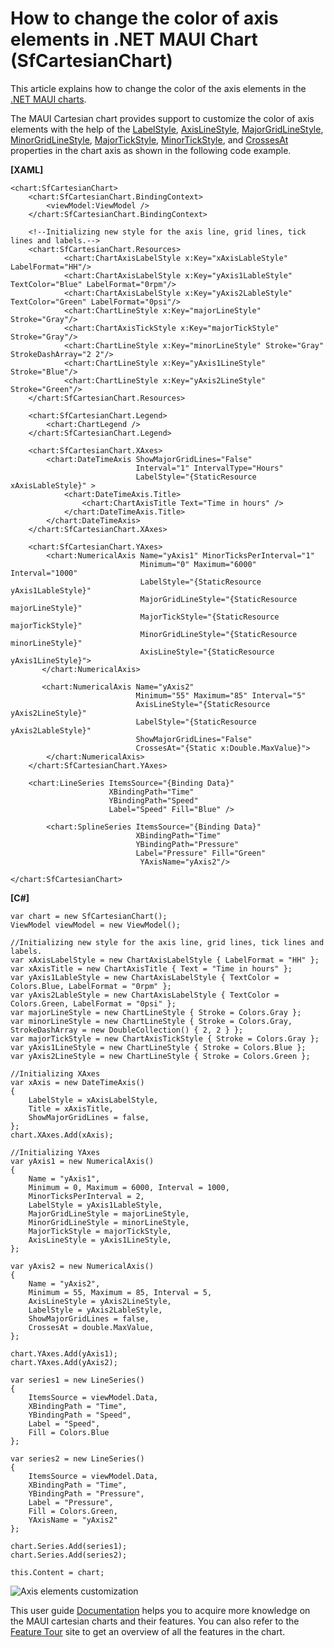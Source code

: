 # How to change the color of axis elements in .NET MAUI Chart (SfCartesianChart)

This article explains how to change the color of the axis elements in the [.NET MAUI charts](https://www.syncfusion.com/maui-controls/maui-charts).

The MAUI Cartesian chart provides support to customize the color of axis elements with the help of the [LabelStyle](https://help.syncfusion.com/cr/maui/Syncfusion.Maui.Charts.ChartAxis.html?tabs=tabid-1#Syncfusion_Maui_Charts_ChartAxis_LabelStyle), [AxisLineStyle](https://help.syncfusion.com/cr/maui/Syncfusion.Maui.Charts.ChartAxis.html?tabs=tabid-1#Syncfusion_Maui_Charts_ChartAxis_AxisLineStyle), [MajorGridLineStyle](https://help.syncfusion.com/cr/maui/Syncfusion.Maui.Charts.ChartAxis.html#Syncfusion_Maui_Charts_ChartAxis_MajorGridLineStyle), [MinorGridLineStyle](https://help.syncfusion.com/cr/maui/Syncfusion.Maui.Charts.RangeAxisBase.html#Syncfusion_Maui_Charts_RangeAxisBase_MinorGridLineStyle), [MajorTickStyle](https://help.syncfusion.com/cr/maui/Syncfusion.Maui.Charts.ChartAxis.html#Syncfusion_Maui_Charts_ChartAxis_MajorTickStyle), [MinorTickStyle](https://help.syncfusion.com/cr/maui/Syncfusion.Maui.Charts.RangeAxisBase.html#Syncfusion_Maui_Charts_RangeAxisBase_MinorTickStyle), and [CrossesAt](https://help.syncfusion.com/cr/maui/Syncfusion.Maui.Charts.ChartAxis.html#Syncfusion_Maui_Charts_ChartAxis_CrossesAt) properties in the chart axis as shown in the following code example.

**[XAML]**
```
<chart:SfCartesianChart>
    <chart:SfCartesianChart.BindingContext>
        <viewModel:ViewModel />
    </chart:SfCartesianChart.BindingContext>

    <!--Initializing new style for the axis line, grid lines, tick lines and labels.-->
    <chart:SfCartesianChart.Resources>
            <chart:ChartAxisLabelStyle x:Key="xAxisLableStyle" LabelFormat="HH"/>
            <chart:ChartAxisLabelStyle x:Key="yAxis1LableStyle" TextColor="Blue" LabelFormat="0rpm"/>
            <chart:ChartAxisLabelStyle x:Key="yAxis2LableStyle" TextColor="Green" LabelFormat="0psi"/>
            <chart:ChartLineStyle x:Key="majorLineStyle" Stroke="Gray"/>
            <chart:ChartAxisTickStyle x:Key="majorTickStyle" Stroke="Gray"/>
            <chart:ChartLineStyle x:Key="minorLineStyle" Stroke="Gray" StrokeDashArray="2 2"/>
            <chart:ChartLineStyle x:Key="yAxis1LineStyle" Stroke="Blue"/>
            <chart:ChartLineStyle x:Key="yAxis2LineStyle" Stroke="Green"/>
    </chart:SfCartesianChart.Resources>

    <chart:SfCartesianChart.Legend>
        <chart:ChartLegend />
    </chart:SfCartesianChart.Legend>

    <chart:SfCartesianChart.XAxes>
        <chart:DateTimeAxis ShowMajorGridLines="False"
                            Interval="1" IntervalType="Hours"
                            LabelStyle="{StaticResource xAxisLableStyle}" >
            <chart:DateTimeAxis.Title>
                <chart:ChartAxisTitle Text="Time in hours" />
            </chart:DateTimeAxis.Title>
        </chart:DateTimeAxis>
    </chart:SfCartesianChart.XAxes>

    <chart:SfCartesianChart.YAxes>
        <chart:NumericalAxis Name="yAxis1" MinorTicksPerInterval="1"
                             Minimum="0" Maximum="6000" Interval="1000"
                             LabelStyle="{StaticResource yAxis1LableStyle}"
                             MajorGridLineStyle="{StaticResource majorLineStyle}"
                             MajorTickStyle="{StaticResource majorTickStyle}"
                             MinorGridLineStyle="{StaticResource minorLineStyle}"
                             AxisLineStyle="{StaticResource yAxis1LineStyle}">
       </chart:NumericalAxis>

       <chart:NumericalAxis Name="yAxis2"
                            Minimum="55" Maximum="85" Interval="5" 
                            AxisLineStyle="{StaticResource yAxis2LineStyle}"
                            LabelStyle="{StaticResource yAxis2LableStyle}"
                            ShowMajorGridLines="False"
                            CrossesAt="{Static x:Double.MaxValue}">
        </chart:NumericalAxis>
    </chart:SfCartesianChart.YAxes>

    <chart:LineSeries ItemsSource="{Binding Data}"
                      XBindingPath="Time"
                      YBindingPath="Speed"
                      Label="Speed" Fill="Blue" />

        <chart:SplineSeries ItemsSource="{Binding Data}"
                            XBindingPath="Time" 
                            YBindingPath="Pressure" 
                            Label="Pressure" Fill="Green"
                             YAxisName="yAxis2"/>

</chart:SfCartesianChart>

```
**[C#]**
```
var chart = new SfCartesianChart();
ViewModel viewModel = new ViewModel();

//Initializing new style for the axis line, grid lines, tick lines and labels.
var xAxisLabelStyle = new ChartAxisLabelStyle { LabelFormat = "HH" };
var xAxisTitle = new ChartAxisTitle { Text = "Time in hours" };
var yAxis1LableStyle = new ChartAxisLabelStyle { TextColor = Colors.Blue, LabelFormat = "0rpm" };
var yAxis2LableStyle = new ChartAxisLabelStyle { TextColor = Colors.Green, LabelFormat = "0psi" };
var majorLineStyle = new ChartLineStyle { Stroke = Colors.Gray };
var minorLineStyle = new ChartLineStyle { Stroke = Colors.Gray, StrokeDashArray = new DoubleCollection() { 2, 2 } };
var majorTickStyle = new ChartAxisTickStyle { Stroke = Colors.Gray };
var yAxis1LineStyle = new ChartLineStyle { Stroke = Colors.Blue };
var yAxis2LineStyle = new ChartLineStyle { Stroke = Colors.Green };

//Initializing XAxes
var xAxis = new DateTimeAxis()
{
	LabelStyle = xAxisLabelStyle,
	Title = xAxisTitle,
	ShowMajorGridLines = false,
};
chart.XAxes.Add(xAxis);

//Initializing YAxes
var yAxis1 = new NumericalAxis()
{
	Name = "yAxis1",
	Minimum = 0, Maximum = 6000, Interval = 1000,
	MinorTicksPerInterval = 2,
	LabelStyle = yAxis1LableStyle,
	MajorGridLineStyle = majorLineStyle,
	MinorGridLineStyle = minorLineStyle,
	MajorTickStyle = majorTickStyle,
	AxisLineStyle = yAxis1LineStyle,
};

var yAxis2 = new NumericalAxis()
{
	Name = "yAxis2",
	Minimum = 55, Maximum = 85, Interval = 5,
	AxisLineStyle = yAxis2LineStyle,
	LabelStyle = yAxis2LableStyle,
	ShowMajorGridLines = false,
	CrossesAt = double.MaxValue,
};

chart.YAxes.Add(yAxis1);
chart.YAxes.Add(yAxis2);

var series1 = new LineSeries()
{
	ItemsSource = viewModel.Data,
	XBindingPath = "Time",
	YBindingPath = "Speed",
	Label = "Speed",
	Fill = Colors.Blue
};

var series2 = new LineSeries()
{
	ItemsSource = viewModel.Data,
	XBindingPath = "Time",
	YBindingPath = "Pressure",
	Label = "Pressure",
	Fill = Colors.Green,
	YAxisName = "yAxis2"
};

chart.Series.Add(series1);
chart.Series.Add(series2);

this.Content = chart;

```

![Axis elements customization](https://user-images.githubusercontent.com/61832185/201659851-54e4fa22-6abc-4402-b6c9-8bef371bc3eb.png)

This user guide [Documentation](https://help.syncfusion.com/maui/cartesian-charts/getting-started) helps you to acquire more knowledge on the MAUI cartesian charts and their features. You can also refer to the [Feature Tour](https://www.syncfusion.com/maui-controls/maui-charts) site to get an overview of all the features in the   chart.

